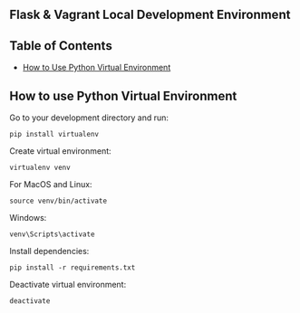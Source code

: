 ## Flask & Vagrant Local Development Environment

## Table of Contents

* [How to Use Python Virtual Environment](#how-to-use-python-virtual-environment)

## How to use Python Virtual Environment

Go to your development directory and run: 
```
pip install virtualenv
```
Create virtual environment: 
```
virtualenv venv
```
For MacOS and Linux:
```
source venv/bin/activate
```
Windows:
```
venv\Scripts\activate
```
Install dependencies:
```
pip install -r requirements.txt
```
Deactivate virtual environment:
```
deactivate
```